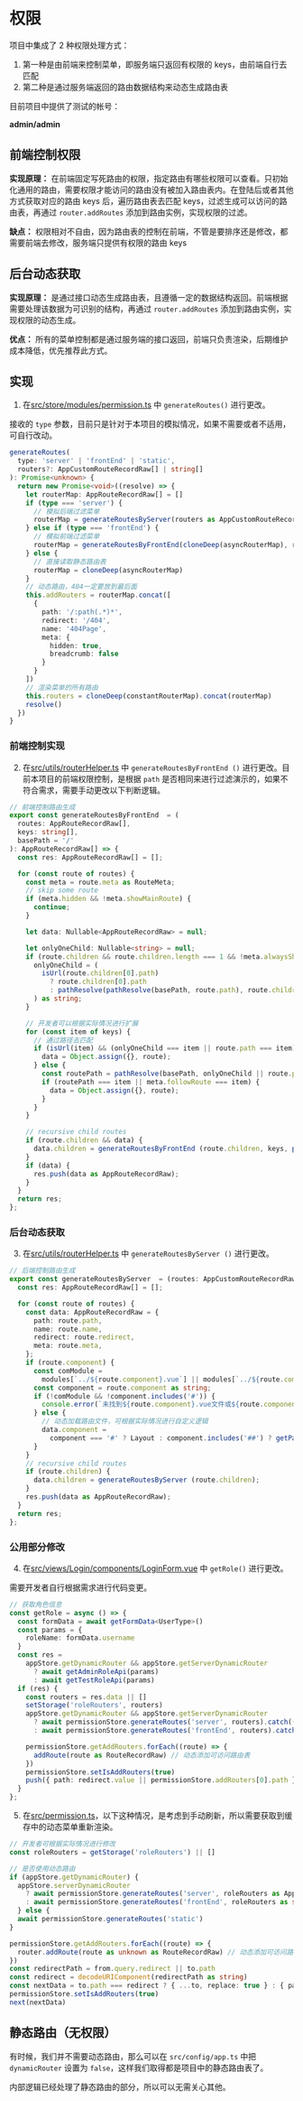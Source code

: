 # 权限

项目中集成了 2 种权限处理方式：

1. 第一种是由前端来控制菜单，即服务端只返回有权限的 keys，由前端自行去匹配
2. 第二种是通过服务端返回的路由数据结构来动态生成路由表

目前项目中提供了测试的帐号：

**admin/admin**

## 前端控制权限

**实现原理：** 在前端固定写死路由的权限，指定路由有哪些权限可以查看。只初始化通用的路由，需要权限才能访问的路由没有被加入路由表内。在登陆后或者其他方式获取对应的路由 keys 后，遍历路由表去匹配 keys，过滤生成可以访问的路由表，再通过 `router.addRoutes` 添加到路由实例，实现权限的过滤。

**缺点：** 权限相对不自由，因为路由表的控制在前端，不管是要排序还是修改，都需要前端去修改，服务端只提供有权限的路由 keys

## 后台动态获取

**实现原理：** 是通过接口动态生成路由表，且遵循一定的数据结构返回。前端根据需要处理该数据为可识别的结构，再通过 `router.addRoutes` 添加到路由实例，实现权限的动态生成。

**优点：** 所有的菜单控制都是通过服务端的接口返回，前端只负责渲染，后期维护成本降低，优先推荐此方式。

## 实现

1. 在[src/store/modules/permission.ts](https://github.com/kailong321200875/vue-element-plus-admin/blob/master/src/store/modules/permission.ts) 中 `generateRoutes()` 进行更改。

接收的 `type` 参数，目前只是针对于本项目的模拟情况，如果不需要或者不适用，可自行改动。

```ts
generateRoutes(
  type: 'server' | 'frontEnd' | 'static',
  routers?: AppCustomRouteRecordRaw[] | string[]
): Promise<unknown> {
  return new Promise<void>((resolve) => {
    let routerMap: AppRouteRecordRaw[] = []
    if (type === 'server') {
      // 模拟后端过滤菜单
      routerMap = generateRoutesByServer(routers as AppCustomRouteRecordRaw[])
    } else if (type === 'frontEnd') {
      // 模拟前端过滤菜单
      routerMap = generateRoutesByFrontEnd(cloneDeep(asyncRouterMap), routers as string[])
    } else {
      // 直接读取静态路由表
      routerMap = cloneDeep(asyncRouterMap)
    }
    // 动态路由，404一定要放到最后面
    this.addRouters = routerMap.concat([
      {
        path: '/:path(.*)*',
        redirect: '/404',
        name: '404Page',
        meta: {
          hidden: true,
          breadcrumb: false
        }
      }
    ])
    // 渲染菜单的所有路由
    this.routers = cloneDeep(constantRouterMap).concat(routerMap)
    resolve()
  })
}
```

### 前端控制实现

2. 在[src/utils/routerHelper.ts](https://github.com/kailong321200875/vue-element-plus-admin/blob/master/src/utils/routerHelper.ts) 中 `generateRoutesByFrontEnd ()` 进行更改。目前本项目的前端权限控制，是根据 `path` 是否相同来进行过滤演示的，如果不符合需求，需要手动更改以下判断逻辑。

```ts
// 前端控制路由生成
export const generateRoutesByFrontEnd  = (
  routes: AppRouteRecordRaw[],
  keys: string[],
  basePath = '/'
): AppRouteRecordRaw[] => {
  const res: AppRouteRecordRaw[] = [];

  for (const route of routes) {
    const meta = route.meta as RouteMeta;
    // skip some route
    if (meta.hidden && !meta.showMainRoute) {
      continue;
    }

    let data: Nullable<AppRouteRecordRaw> = null;

    let onlyOneChild: Nullable<string> = null;
    if (route.children && route.children.length === 1 && !meta.alwaysShow) {
      onlyOneChild = (
        isUrl(route.children[0].path)
          ? route.children[0].path
          : pathResolve(pathResolve(basePath, route.path), route.children[0].path)
      ) as string;
    }

    // 开发者可以根据实际情况进行扩展
    for (const item of keys) {
      // 通过路径去匹配
      if (isUrl(item) && (onlyOneChild === item || route.path === item)) {
        data = Object.assign({}, route);
      } else {
        const routePath = pathResolve(basePath, onlyOneChild || route.path);
        if (routePath === item || meta.followRoute === item) {
          data = Object.assign({}, route);
        }
      }
    }

    // recursive child routes
    if (route.children && data) {
      data.children = generateRoutesByFrontEnd (route.children, keys, pathResolve(basePath, data.path));
    }
    if (data) {
      res.push(data as AppRouteRecordRaw);
    }
  }
  return res;
};
```

### 后台动态获取

3. 在[src/utils/routerHelper.ts](https://github.com/kailong321200875/vue-element-plus-admin/blob/master/src/utils/routerHelper.ts) 中 `generateRoutesByServer ()` 进行更改。

```ts
// 后端控制路由生成
export const generateRoutesByServer  = (routes: AppCustomRouteRecordRaw[]): AppRouteRecordRaw[] => {
  const res: AppRouteRecordRaw[] = [];

  for (const route of routes) {
    const data: AppRouteRecordRaw = {
      path: route.path,
      name: route.name,
      redirect: route.redirect,
      meta: route.meta,
    };
    if (route.component) {
      const comModule =
        modules[`../${route.component}.vue`] || modules[`../${route.component}.tsx`];
      const component = route.component as string;
      if (!comModule && !component.includes('#')) {
        console.error(`未找到${route.component}.vue文件或${route.component}.tsx文件，请创建`);
      } else {
        // 动态加载路由文件，可根据实际情况进行自定义逻辑
        data.component =
          component === '#' ? Layout : component.includes('##') ? getParentLayout() : comModule;
      }
    }
    // recursive child routes
    if (route.children) {
      data.children = generateRoutesByServer (route.children);
    }
    res.push(data as AppRouteRecordRaw);
  }
  return res;
};
```

### 公用部分修改

4. 在[src/views/Login/components/LoginForm.vue](https://github.com/kailong321200875/vue-element-plus-admin/blob/master/src/views/Login/components/LoginForm.vue) 中 `getRole()` 进行更改。

需要开发者自行根据需求进行代码变更。

```ts
// 获取角色信息
const getRole = async () => {
  const formData = await getFormData<UserType>()
  const params = {
    roleName: formData.username
  }
  const res =
    appStore.getDynamicRouter && appStore.getServerDynamicRouter
      ? await getAdminRoleApi(params)
      : await getTestRoleApi(params)
  if (res) {
    const routers = res.data || []
    setStorage('roleRouters', routers)
    appStore.getDynamicRouter && appStore.getServerDynamicRouter
      ? await permissionStore.generateRoutes('server', routers).catch(() => {})
      : await permissionStore.generateRoutes('frontEnd', routers).catch(() => {})

    permissionStore.getAddRouters.forEach((route) => {
      addRoute(route as RouteRecordRaw) // 动态添加可访问路由表
    })
    permissionStore.setIsAddRouters(true)
    push({ path: redirect.value || permissionStore.addRouters[0].path })
  }
};
```

5. 在[src/permission.ts](https://github.com/kailong321200875/vue-element-plus-admin/blob/master/src/permission.ts)，以下这种情况，是考虑到手动刷新，所以需要获取到缓存中的动态菜单重新渲染。

```ts
// 开发者可根据实际情况进行修改
const roleRouters = getStorage('roleRouters') || []

// 是否使用动态路由
if (appStore.getDynamicRouter) {
  appStore.serverDynamicRouter
    ? await permissionStore.generateRoutes('server', roleRouters as AppCustomRouteRecordRaw[])
    : await permissionStore.generateRoutes('frontEnd', roleRouters as string[])
  } else {
  await permissionStore.generateRoutes('static')
}

permissionStore.getAddRouters.forEach((route) => {
  router.addRoute(route as unknown as RouteRecordRaw) // 动态添加可访问路由表
})
const redirectPath = from.query.redirect || to.path
const redirect = decodeURIComponent(redirectPath as string)
const nextData = to.path === redirect ? { ...to, replace: true } : { path: redirect }
permissionStore.setIsAddRouters(true)
next(nextData)
```

## 静态路由（无权限）

有时候，我们并不需要动态路由，那么可以在 `src/config/app.ts` 中把 `dynamicRouter` 设置为 `false`，这样我们取得都是项目中的静态路由表了。

内部逻辑已经处理了静态路由的部分，所以可以无需关心其他。
